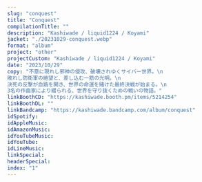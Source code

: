 ```yaml
---
slug: "conquest"
title: "Conquest"
compilationTitle: ""
description: "Kashiwade / liquid1224 / Koyami"
jacket: "./20231029-conquest.webp"
format: "album"
project: "other"
projectCustom: "Kashiwade / liquid1224 / Koyami"
date: "2023/10/29"
copy: "不意に現れし邪神の侵攻、破壊されゆくサイバー世界。\n
敗れし防衛軍の絶望と、差し込む一筋の光明。\n
決死の反撃が血路を開き、世界の命運を賭けた最終決戦が始まる。\n
3名の作曲家により綴られる、世界を守り抜くための戦いの物語。"
linkBoothCD: "https://kashiwade.booth.pm/items/5214254"
linkBoothDL: ""
linkBandcamp: "https://kashiwade.bandcamp.com/album/conquest"
idSpotify: 
idAppleMusic: 
idAmazonMusic: 
idYouTubeMusic: 
idYouTube: 
idLineMusic: 
linkSpecial: 
headerSpecial: 
index: "1"
---
```

